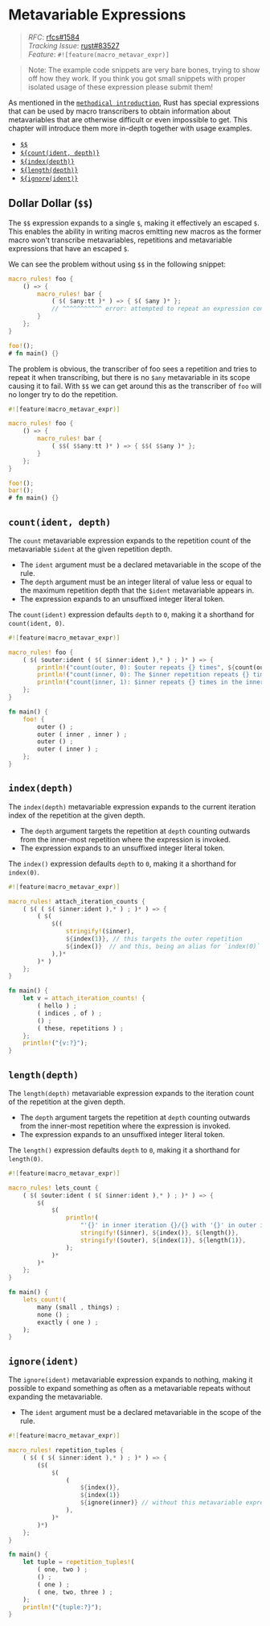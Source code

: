 # Metavariable Expressions

> *RFC*: [rfcs#1584](https://github.com/rust-lang/rfcs/blob/master/text/3086-macro-metavar-expr.md)\
> *Tracking Issue*: [rust#83527](https://github.com/rust-lang/rust/issues/83527)\
> *Feature*: `#![feature(macro_metavar_expr)]`

> Note: The example code snippets are very bare bones, trying to show off how they work. If you think you got small snippets with proper isolated usage of these expression please submit them!

As mentioned in the [`methodical introduction`](../macros-methodical.md), Rust has special expressions that can be used by macro transcribers to obtain information about metavariables that are otherwise difficult or even impossible to get.
This chapter will introduce them more in-depth together with usage examples.

- [`$$`](#dollar-dollar-)
- [`${count(ident, depth)}`](#countident-depth)
- [`${index(depth)}`](#index-depth)
- [`${length(depth)}`](#length-depth)
- [`${ignore(ident)}`](#ignore-ident)

## Dollar Dollar (`$$`)

The `$$` expression expands to a single `$`, making it effectively an escaped `$`.
This enables the ability in writing macros emitting new macros as the former macro won't transcribe metavariables, repetitions and metavariable expressions that have an escaped `$`.

We can see the problem without using `$$` in the following snippet:
```rust
macro_rules! foo {
    () => {
        macro_rules! bar {
            ( $( $any:tt )* ) => { $( $any )* };
            // ^^^^^^^^^^^ error: attempted to repeat an expression containing no syntax variables matched as repeating at this depth
        }
    };
}

foo!();
# fn main() {}
```

The problem is obvious, the transcriber of foo sees a repetition and tries to repeat it when transcribing, but there is no `$any` metavariable in its scope causing it to fail.
With `$$` we can get around this as the transcriber of `foo` will no longer try to do the repetition.

```rust
#![feature(macro_metavar_expr)]

macro_rules! foo {
    () => {
        macro_rules! bar {
            ( $$( $$any:tt )* ) => { $$( $$any )* };
        }
    };
}

foo!();
bar!();
# fn main() {}
```

## `count(ident, depth)`

The `count` metavariable expression expands to the repetition count of the metavariable `$ident` at the given repetition depth.

- The `ident` argument must be a declared metavariable in the scope of the rule.
- The `depth` argument must be an integer literal of value less or equal to the maximum repetition depth that the `$ident` metavariable appears in.
- The expression expands to an unsuffixed integer literal token.

The `count(ident)` expression defaults `depth` to `0`, making it a shorthand for `count(ident, 0)`.

```rust
#![feature(macro_metavar_expr)]

macro_rules! foo {
    ( $( $outer:ident ( $( $inner:ident ),* ) ; )* ) => {
        println!("count(outer, 0): $outer repeats {} times", ${count(outer)});
        println!("count(inner, 0): The $inner repetition repeats {} times in the outer repetition", ${count(inner, 0)});
        println!("count(inner, 1): $inner repeats {} times in the inner repetitions", ${count(inner, 1)});
    };
}

fn main() {
    foo! {
        outer () ;
        outer ( inner , inner ) ;
        outer () ;
        outer ( inner ) ;
    };
}
```

## `index(depth)`

The `index(depth)` metavariable expression expands to the current iteration index of the repetition at the given depth.

- The `depth` argument targets the repetition at `depth` counting outwards from the inner-most repetition where the expression is invoked.
- The expression expands to an unsuffixed integer literal token.

The `index()` expression defaults `depth` to `0`, making it a shorthand for `index(0)`.

```rust
#![feature(macro_metavar_expr)]

macro_rules! attach_iteration_counts {
    ( $( ( $( $inner:ident ),* ) ; )* ) => {
        ( $(
            $((
                stringify!($inner),
                ${index(1)}, // this targets the outer repetition
                ${index()}  // and this, being an alias for `index(0)` targets the inner repetition
            ),)*
        )* )
    };
}

fn main() {
    let v = attach_iteration_counts! {
        ( hello ) ;
        ( indices , of ) ;
        () ;
        ( these, repetitions ) ;
    };
    println!("{v:?}");
}
```


## `length(depth)`

The `length(depth)` metavariable expression expands to the iteration count of the repetition at the given depth.

- The `depth` argument targets the repetition at `depth` counting outwards from the inner-most repetition where the expression is invoked.
- The expression expands to an unsuffixed integer literal token.

The `length()` expression defaults `depth` to `0`, making it a shorthand for `length(0)`.


```rust
#![feature(macro_metavar_expr)]

macro_rules! lets_count {
    ( $( $outer:ident ( $( $inner:ident ),* ) ; )* ) => {
        $(
            $(
                println!(
                    "'{}' in inner iteration {}/{} with '{}' in outer iteration {}/{} ",
                    stringify!($inner), ${index()}, ${length()},
                    stringify!($outer), ${index(1)}, ${length(1)},
                );
            )*
        )*
    };
}

fn main() {
    lets_count!(
        many (small , things) ;
        none () ;
        exactly ( one ) ;
    );
}
```

## `ignore(ident)`

The `ignore(ident)` metavariable expression expands to nothing, making it possible to expand something as often as a metavariable repeats without expanding the metavariable.

- The `ident` argument must be a declared metavariable in the scope of the rule.

```rust
#![feature(macro_metavar_expr)]

macro_rules! repetition_tuples {
    ( $( ( $( $inner:ident ),* ) ; )* ) => {
        ($(
            $(
                (
                    ${index()},
                    ${index(1)}
                    ${ignore(inner)} // without this metavariable expression, compilation would fail
                ),
            )*
        )*)
    };
}

fn main() {
    let tuple = repetition_tuples!(
        ( one, two ) ;
        () ;
        ( one ) ;
        ( one, two, three ) ;
    );
    println!("{tuple:?}");
}
```
